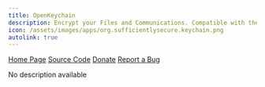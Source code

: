 ```yaml
---
title: OpenKeychain
description: Encrypt your Files and Communications. Compatible with the OpenPGP Standard.
icon: /assets/images/apps/org.sufficientlysecure.keychain.png
autolink: true
---
```


<div class="button-bar" markdown="0">
<a class="btn" href="https://www.openkeychain.org/">Home Page</a>
<a class="btn" href="https://github.com/open-keychain/open-keychain">Source Code</a>
<a class="btn" href="https://www.paypal.com/cgi-bin/webscr?cmd=_donations&business=android%40schuermann.eu&lc=US&item_name=OpenKeychain+Donation&no_note=0&no_shipping=1&currency_code=EUR">Donate</a>
<a class="btn" href="https://github.com/open-keychain/open-keychain/issues">Report a Bug</a>
</div>

No description available
